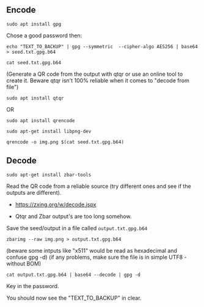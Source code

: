 ## Encode

	sudo apt install gpg

Chose a good password then:

	echo "TEXT_TO_BACKUP" | gpg --symmetric  --cipher-algo AES256 | base64 > seed.txt.gpg.b64

	cat seed.txt.gpg.b64

(Generate a QR code from the output with qtqr or use an online tool to create it. Beware qtqr isn't 100% reliable when it comes to "decode from file")

	sudo apt install qtqr

OR

    sudo apt install qrencode

    sudo apt-get install libpng-dev

    qrencode -o img.png $(cat seed.txt.gpg.b64)

## Decode



    sudo apt-get install zbar-tools

Read the QR code from a reliable source (try different ones and see if the outputs are different).

- https://zxing.org/w/decode.jspx

- Qtqr and Zbar output's are too long somehow.

Save the seed/output in a file called `output.txt.gpg.b64`

    zbarimg --raw img.png > output.txt.gpg.b64

(beware some intputs like "x511" would be read as hexadecimal and confuse gpg -d)
(if any problems, make sure the file is in simple UTF8 - without BOM)

	cat output.txt.gpg.b64 | base64 --decode | gpg -d

Key in the password.

You should now see the "TEXT_TO_BACKUP" in clear.
